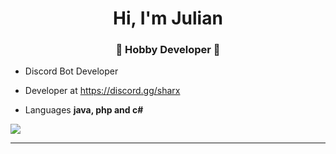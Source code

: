 <h1 align="center"> Hi, I'm Julian</h1>
<h3 align="center">🚀 Hobby Developer 🚀</h3>

- Discord Bot Developer

- Developer at https://discord.gg/sharx

- Languages **java, php and c#**



<img src="https://github-readme-stats.vercel.app/api?username=KomischerBoy&theme=radical"></img>

----

